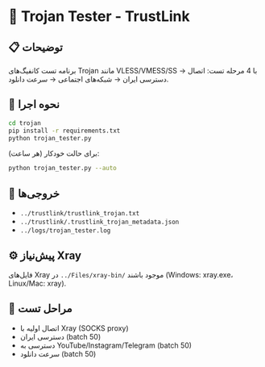 # 🔗 Trojan Tester - TrustLink

## 📋 توضیحات
برنامه تست کانفیگ‌های Trojan مانند VLESS/VMESS/SS با 4 مرحله تست: اتصال → دسترسی ایران → شبکه‌های اجتماعی → سرعت دانلود.

## 🚀 نحوه اجرا
```bash
cd trojan
pip install -r requirements.txt
python trojan_tester.py
```

برای حالت خودکار (هر ساعت):
```bash
python trojan_tester.py --auto
```

## 📁 خروجی‌ها
- `../trustlink/trustlink_trojan.txt`
- `../trustlink/.trustlink_trojan_metadata.json`
- `../logs/trojan_tester.log`

## ⚙️ پیش‌نیاز Xray
فایل‌های Xray در `../Files/xray-bin/` موجود باشند (Windows: xray.exe، Linux/Mac: xray).

## 🧪 مراحل تست
- اتصال اولیه با Xray (SOCKS proxy)
- دسترسی ایران (batch 50)
- دسترسی به YouTube/Instagram/Telegram (batch 50)
- سرعت دانلود (batch 50)
